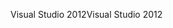 <span data-ttu-id="8d843-101">Visual Studio 2012</span><span class="sxs-lookup"><span data-stu-id="8d843-101">Visual Studio 2012</span></span>